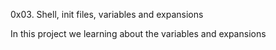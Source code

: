 0x03. Shell, init files, variables and expansions

In this project we learning about the variables and expansions